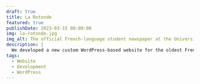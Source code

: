 ```yaml
---
draft: true
title: La Rotonde
featured: true
publishDate: 2023-03-15 00:00:00
img: la-rotonde.jpg
img_alt: The official French-language student newspaper at the University of Ottawa.
description: |
  We developed a new custom WordPress-based website for the oldest French-language student newspaper outside of Québec.
tags:
  - Website
  - Development
  - WordPress
---
```

